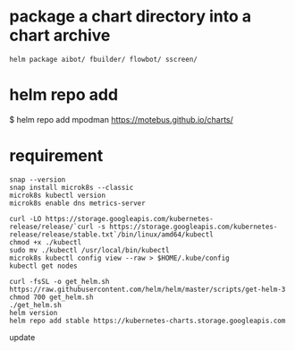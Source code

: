 # package a chart directory into a chart archive
```
helm package aibot/ fbuilder/ flowbot/ sscreen/
```

# helm repo add

$ helm repo add mpodman https://motebus.github.io/charts/

# requirement
```
snap --version
snap install microk8s --classic
microk8s kubectl version
microk8s enable dns metrics-server
```
```
curl -LO https://storage.googleapis.com/kubernetes-release/release/`curl -s https://storage.googleapis.com/kubernetes-release/release/stable.txt`/bin/linux/amd64/kubectl
chmod +x ./kubectl
sudo mv ./kubectl /usr/local/bin/kubectl
microk8s kubectl config view --raw > $HOME/.kube/config
kubectl get nodes
```
```
curl -fsSL -o get_helm.sh https://raw.githubusercontent.com/helm/helm/master/scripts/get-helm-3
chmod 700 get_helm.sh
./get_helm.sh
helm version
helm repo add stable https://kubernetes-charts.storage.googleapis.com
```

update